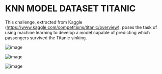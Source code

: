 # KNN MODEL DATASET TITANIC

This challenge, extracted from Kaggle (https://www.kaggle.com/competitions/titanic/overview), poses the task of using machine learning to develop a model capable of predicting which passengers survived the Titanic sinking.

![image](https://github.com/vanessaherrada/TitanicKNN_english_R/assets/163647765/49fa2d68-750a-458b-b02c-191d49f33aa4)

![image](https://github.com/vanessaherrada/TitanicKNN_english_R/assets/163647765/ba398478-06e8-4d84-818f-5d05b0172f70)

![image](https://github.com/vanessaherrada/TitanicKNN_english_R/assets/163647765/27d3ae4f-2f67-43e5-924e-767578feb38c)
